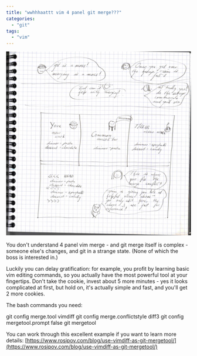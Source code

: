 ```yaml
---
title: "wwhhhaattt vim 4 panel git merge???"
categories: 
  - "git"
tags: 
  - "vim"
---
```


![Animals on vim's 4 panel merge screen](/assets/images/vim-mergetool.png)

You don't understand 4 panel vim merge - and git merge itself is complex - someone else's changes, and git in a strange state. (None of which the boss is interested in.) 

Luckily you can delay gratification: for example, you profit by learning basic vim editing commands, so you actually have the most powerful tool at your fingertips.  Don't take the cookie, invest about 5 more minutes - yes it looks complicated at first, but hold on, it's actually simple and fast, and you'll get 2 more cookies.

The bash commands you need:

git config merge.tool vimdiff
git config merge.conflictstyle diff3
git config mergetool.prompt false
git mergetool


You can work through this excellent example if you want to learn more details: [https://www.rosipov.com/blog/use-vimdiff-as-git-mergetool/](https://www.rosipov.com/blog/use-vimdiff-as-git-mergetool/)

